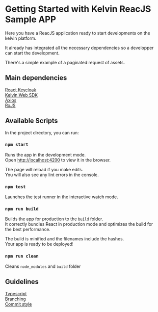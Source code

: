 # Getting Started with Kelvin ReacJS Sample APP

Here you have a ReacJS application ready to start developments on the kelvin platform.

It already has integrated all the necessary dependencies so a developper can start the development.

There's a simple example of a paginated request of assets.

## Main dependencies
[React Keycloak](https://www.npmjs.com/package/@react-keycloak/web)\
[Kelvin Web SDK](https://www.npmjs.com/package/@kelvininc/web-client-sdk)\
[Axios](https://www.npmjs.com/package/axios)\
[RxJS](https://www.npmjs.com/package/rxjs)

## Available Scripts

In the project directory, you can run:

### `npm start`

Runs the app in the development mode.\
Open [http://localhost:4200](http://localhost:4200) to view it in the browser.

The page will reload if you make edits.\
You will also see any lint errors in the console.

### `npm test`

Launches the test runner in the interactive watch mode.

### `npm run build`

Builds the app for production to the `build` folder.\
It correctly bundles React in production mode and optimizes the build for the best performance.

The build is minified and the filenames include the hashes.\
Your app is ready to be deployed!


### `npm run clean`

Cleans `node_modules` and `build` folder

## Guidelines

[Typescript](./code-guidelines/typescript.md)\
[Branching](./code-guidelines/branching.md)\
[Commit style](./code-guidelines/commit_style_guide.md)
